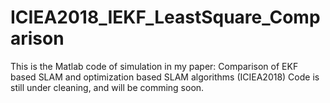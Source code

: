 # ICIEA2018_IEKF_LeastSquare_Comparison
This is the Matlab code of simulation in my paper: Comparison of EKF based SLAM and optimization based SLAM algorithms (ICIEA2018)
Code is still under cleaning, and will be comming soon. 
